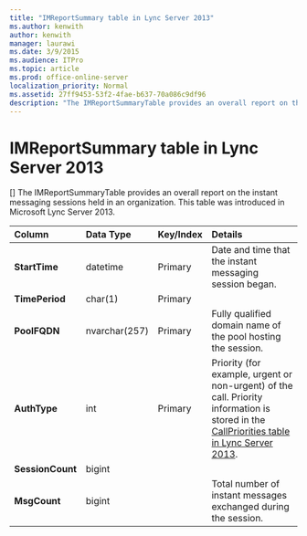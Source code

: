 ```yaml
---
title: "IMReportSummary table in Lync Server 2013"
ms.author: kenwith
author: kenwith
manager: laurawi
ms.date: 3/9/2015
ms.audience: ITPro
ms.topic: article
ms.prod: office-online-server
localization_priority: Normal
ms.assetid: 27ff9453-53f2-4fae-b637-70a086c9df96
description: "The IMReportSummaryTable provides an overall report on the instant messaging sessions held in an organization. This table was introduced in Microsoft Lync Server 2013."
---
```


# IMReportSummary table in Lync Server 2013
[]
The IMReportSummaryTable provides an overall report on the instant messaging sessions held in an organization. This table was introduced in Microsoft Lync Server 2013.
  
|**Column**|**Data Type**|**Key/Index**|**Details**|
|:-----|:-----|:-----|:-----|
|**StartTime** <br/> |datetime  <br/> |Primary  <br/> |Date and time that the instant messaging session began.  <br/> |
|**TimePeriod** <br/> |char(1)  <br/> |Primary  <br/> ||
|**PoolFQDN** <br/> |nvarchar(257)  <br/> |Primary  <br/> |Fully qualified domain name of the pool hosting the session.  <br/> |
|**AuthType** <br/> |int  <br/> |Primary  <br/> |Priority (for example, urgent or non-urgent) of the call. Priority information is stored in the [CallPriorities table in Lync Server 2013](callpriorities-table.md).  <br/> |
|**SessionCount** <br/> |bigint  <br/> |||
|**MsgCount** <br/> |bigint  <br/> ||Total number of instant messages exchanged during the session.  <br/> |
   

